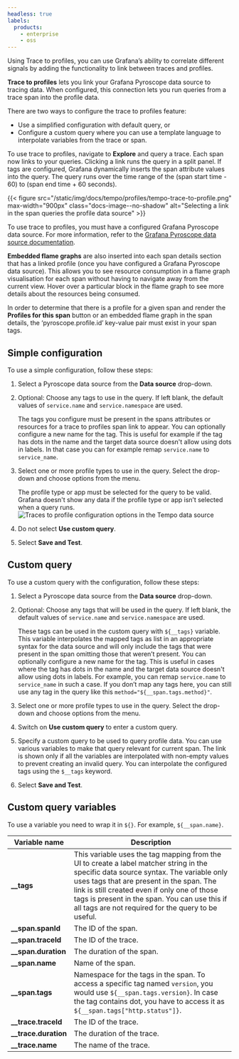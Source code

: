 ```yaml
---
headless: true
labels:
  products:
    - enterprise
    - oss
---
```


[//]: # 'This file documents the Traces to profile configure and usage for the Tempo data source.'
[//]: # 'This shared file is included in these locations:'
[//]: # '/grafana/docs/sources/datasources/tempo/configure-tempo-data-source.md'
[//]: # '/website/docs/grafana-cloud/data-configuration/traces/traces-query-editor.md'
[//]: #
[//]: # 'If you make changes to this file, verify that the meaning and content are not changed in any place where the file is included.'
[//]: # 'Any links should be fully qualified and not relative: /docs/grafana/ instead of ../grafana/.'

<!-- # Trace to profiles  -->

Using Trace to profiles, you can use Grafana’s ability to correlate different signals by adding the functionality to link between traces and profiles.

**Trace to profiles** lets you link your Grafana Pyroscope data source to tracing data.
When configured, this connection lets you run queries from a trace span into the profile data.

There are two ways to configure the trace to profiles feature:

- Use a simplified configuration with default query, or
- Configure a custom query where you can use a template language to interpolate variables from the trace or span.

To use trace to profiles, navigate to **Explore** and query a trace. Each span now links to your queries. Clicking a link runs the query in a split panel. If tags are configured, Grafana dynamically inserts the span attribute values into the query. The query runs over the time range of the (span start time - 60) to (span end time + 60 seconds).

{{< figure src="/static/img/docs/tempo/profiles/tempo-trace-to-profile.png" max-width="900px" class="docs-image--no-shadow" alt="Selecting a link in the span queries the profile data source" >}}

To use trace to profiles, you must have a configured Grafana Pyroscope data source. For more information, refer to the [Grafana Pyroscope data source documentation](/docs/grafana/latest/datasources/grafana-pyroscope/).

**Embedded flame graphs** are also inserted into each span details section that has a linked profile (once you have configured a Grafana Pyroscope data source). This allows you to see resource consumption in a flame graph visualisation for each span without having to navigate away from the current view. Hover over a particular block in the flame graph to see more details about the resources being consumed.

In order to determine that there is a profile for a given span and render the **Profiles for this span** button or an embedded flame graph in the span details, the ‘pyroscope.profile.id’ key-value pair must exist in your span tags.

## Simple configuration

To use a simple configuration, follow these steps:

1. Select a Pyroscope data source from the **Data source** drop-down.
1. Optional: Choose any tags to use in the query. If left blank, the default values of `service.name` and `service.namespace` are used.

   The tags you configure must be present in the spans attributes or resources for a trace to profiles span link to appear. You can optionally configure a new name for the tag. This is useful for example if the tag has dots in the name and the target data source doesn't allow using dots in labels. In that case you can for example remap `service.name` to `service_name`.

1. Select one or more profile types to use in the query. Select the drop-down and choose options from the menu.

   The profile type or app must be selected for the query to be valid. Grafana doesn't show any data if the profile type or app isn’t selected when a query runs.
   ![Traces to profile configuration options in the Tempo data source](/static/img/docs/tempo/profiles/Tempo-data-source-profiles-Settings.png)

1. Do not select **Use custom query**.
1. Select **Save and Test**.

## Custom query

To use a custom query with the configuration, follow these steps:

1. Select a Pyroscope data source from the **Data source** drop-down.
1. Optional: Choose any tags that will be used in the query. If left blank, the default values of `service.name` and `service.namespace` are used.

   These tags can be used in the custom query with `${__tags}` variable. This variable interpolates the mapped tags as list in an appropriate syntax for the data source and will only include the tags that were present in the span omitting those that weren’t present. You can optionally configure a new name for the tag. This is useful in cases where the tag has dots in the name and the target data source doesn't allow using dots in labels. For example, you can remap `service.name` to `service_name` in such a case. If you don’t map any tags here, you can still use any tag in the query like this `method="${__span.tags.method}"`.

1. Select one or more profile types to use in the query. Select the drop-down and choose options from the menu.
1. Switch on **Use custom query** to enter a custom query.
1. Specify a custom query to be used to query profile data. You can use various variables to make that query relevant for current span. The link is shown only if all the variables are interpolated with non-empty values to prevent creating an invalid query. You can interpolate the configured tags using the `$__tags` keyword.
1. Select **Save and Test**.

## Custom query variables

To use a variable you need to wrap it in `${}`. For example, `${__span.name}`.

| Variable name          | Description                                                                                                                                                                                                                                                                                                                              |
| ---------------------- | ---------------------------------------------------------------------------------------------------------------------------------------------------------------------------------------------------------------------------------------------------------------------------------------------------------------------------------------- |
| **\_\_tags**           | This variable uses the tag mapping from the UI to create a label matcher string in the specific data source syntax. The variable only uses tags that are present in the span. The link is still created even if only one of those tags is present in the span. You can use this if all tags are not required for the query to be useful. |
| **\_\_span.spanId**    | The ID of the span.                                                                                                                                                                                                                                                                                                                      |
| **\_\_span.traceId**   | The ID of the trace.                                                                                                                                                                                                                                                                                                                     |
| **\_\_span.duration**  | The duration of the span.                                                                                                                                                                                                                                                                                                                |
| **\_\_span.name**      | Name of the span.                                                                                                                                                                                                                                                                                                                        |
| **\_\_span.tags**      | Namespace for the tags in the span. To access a specific tag named `version`, you would use `${__span.tags.version}`. In case the tag contains dot, you have to access it as `${__span.tags["http.status"]}`.                                                                                                                            |
| **\_\_trace.traceId**  | The ID of the trace.                                                                                                                                                                                                                                                                                                                     |
| **\_\_trace.duration** | The duration of the trace.                                                                                                                                                                                                                                                                                                               |
| **\_\_trace.name**     | The name of the trace.                                                                                                                                                                                                                                                                                                                   |
